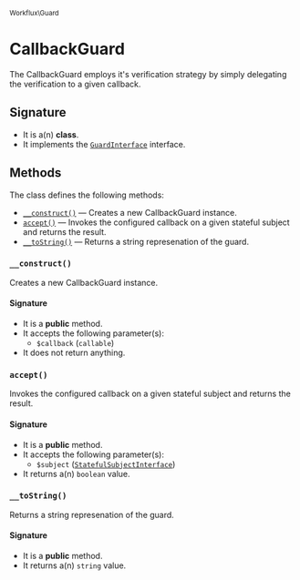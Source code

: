 <small>Workflux\Guard</small>

CallbackGuard
=============

The CallbackGuard employs it&#039;s verification strategy by simply delegating the verification to a given callback.

Signature
---------

- It is a(n) **class**.
- It implements the [`GuardInterface`](../../Workflux/Guard/GuardInterface.md) interface.

Methods
-------

The class defines the following methods:

- [`__construct()`](#__construct) &mdash; Creates a new CallbackGuard instance.
- [`accept()`](#accept) &mdash; Invokes the configured callback on a given stateful subject and returns the result.
- [`__toString()`](#__toString) &mdash; Returns a string represenation of the guard.

### `__construct()` <a name="__construct"></a>

Creates a new CallbackGuard instance.

#### Signature

- It is a **public** method.
- It accepts the following parameter(s):
    - `$callback` (`callable`)
- It does not return anything.

### `accept()` <a name="accept"></a>

Invokes the configured callback on a given stateful subject and returns the result.

#### Signature

- It is a **public** method.
- It accepts the following parameter(s):
    - `$subject` ([`StatefulSubjectInterface`](../../Workflux/StatefulSubjectInterface.md))
- It returns a(n) `boolean` value.

### `__toString()` <a name="__toString"></a>

Returns a string represenation of the guard.

#### Signature

- It is a **public** method.
- It returns a(n) `string` value.

